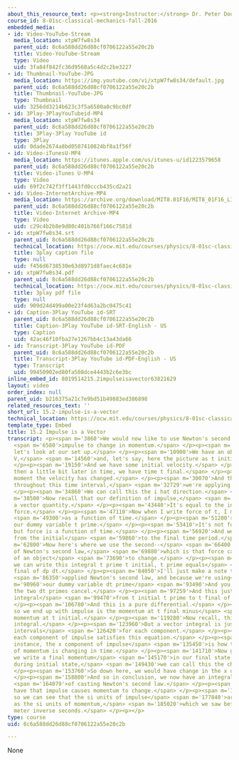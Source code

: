 ```yaml
---
about_this_resource_text: <p><strong>Instructor:</strong> Dr. Peter Dourmashkin</p>
course_id: 8-01sc-classical-mechanics-fall-2016
embedded_media:
- id: Video-YouTube-Stream
  media_location: xtpW7fw8s34
  parent_uid: 8c6a588dd26d88cf0706122a55e20c2b
  title: Video-YouTube-Stream
  type: Video
  uid: 3fa84f842fc36d9568a5c4d2c2be3227
- id: Thumbnail-YouTube-JPG
  media_location: https://img.youtube.com/vi/xtpW7fw8s34/default.jpg
  parent_uid: 8c6a588dd26d88cf0706122a55e20c2b
  title: Thumbnail-YouTube-JPG
  type: Thumbnail
  uid: 3256dd3214b623c3f5a6580a0c9bc0df
- id: 3Play-3PlayYouTubeid-MP4
  media_location: xtpW7fw8s34
  parent_uid: 8c6a588dd26d88cf0706122a55e20c2b
  title: 3Play-3Play YouTube id
  type: 3Play
  uid: 0dade2674a8bd0507410824bf8a1f56f
- id: Video-iTunesU-MP4
  media_location: https://itunes.apple.com/us/itunes-u/id1223579658
  parent_uid: 8c6a588dd26d88cf0706122a55e20c2b
  title: Video-iTunes U-MP4
  type: Video
  uid: 69f2c742f3ff1443fd0cccb435cd2a21
- id: Video-InternetArchive-MP4
  media_location: https://archive.org/download/MIT8.01F16/MIT8_01F16_L15v02_360p.mp4
  parent_uid: 8c6a588dd26d88cf0706122a55e20c2b
  title: Video-Internet Archive-MP4
  type: Video
  uid: c29c4b2b8e9d80c401b766f166c7581d
- id: xtpW7fw8s34.srt
  parent_uid: 8c6a588dd26d88cf0706122a55e20c2b
  technical_location: https://ocw.mit.edu/courses/physics/8-01sc-classical-mechanics-fall-2016/week-5-momentum-and-impulse/15.2-impulse-is-a-vector/15.2-impulse-is-a-vector/xtpW7fw8s34.srt
  title: 3play caption file
  type: null
  uid: f456d6738530e63d8971d8faec4c681e
- id: xtpW7fw8s34.pdf
  parent_uid: 8c6a588dd26d88cf0706122a55e20c2b
  technical_location: https://ocw.mit.edu/courses/physics/8-01sc-classical-mechanics-fall-2016/week-5-momentum-and-impulse/15.2-impulse-is-a-vector/15.2-impulse-is-a-vector/xtpW7fw8s34.pdf
  title: 3play pdf file
  type: null
  uid: 909d24d499a00e23f4d63a2bc0475c41
- id: Caption-3Play YouTube id-SRT
  parent_uid: 8c6a588dd26d88cf0706122a55e20c2b
  title: Caption-3Play YouTube id-SRT-English - US
  type: Caption
  uid: 42ac46f10fba27e1267bb4c13a43da66
- id: Transcript-3Play YouTube id-PDF
  parent_uid: 8c6a588dd26d88cf0706122a55e20c2b
  title: Transcript-3Play YouTube id-PDF-English - US
  type: Transcript
  uid: 99450902ed80fa508dce4443b2c6e3bc
inline_embed_id: 8019514215.2impulseisavector63821629
layout: video
order_index: null
parent_uid: b216375a21c7e9bd51b49883ed386898
related_resources_text: ''
short_url: 15.2-impulse-is-a-vector
technical_location: https://ocw.mit.edu/courses/physics/8-01sc-classical-mechanics-fall-2016/week-5-momentum-and-impulse/15.2-impulse-is-a-vector/15.2-impulse-is-a-vector
template_type: Embed
title: 15.2 Impulse is a Vector
transcript: <p><span m='3860'>We would now like to use Newton's second law to relate</span>
  <span m='6580'>impulse to change in momentum.</span> </p><p><span m='8630'>So again,
  let's look at our set up.</span> </p><p><span m='10900'>We have an object m, a velocity
  V,</span> <span m='14560'>and, let's say, here the picture as t initial.</span>
  </p><p><span m='19150'>And we have some initial velocity.</span> </p><p><span m='21230'>And
  then a little bit later in time, we have time t final.</span> </p><p><span m='27700'>The
  moment the velocity has changed.</span> </p><p><span m='30070'>And that's because
  throughout this time interval,</span> <span m='32729'>we're applying an impulse.</span>
  </p><p><span m='34860'>We can call this the i hat direction.</span> </p><p><span
  m='38500'>Now recall that our definition of impulse,</span> <span m='41460'>it's
  a vector quantity.</span> </p><p><span m='43440'>It's equal to the integral of the
  force.</span> </p><p><span m='47110'>Now when I write force of t, I mean force</span>
  <span m='49300'>as a function of time.</span> </p><p><span m='51280'>And that's
  our dummy variable t prime.</span> </p><p><span m='53410'>It's not force times time,
  but force is a function of time.</span> </p><p><span m='56920'>And we're integrating
  from the initial</span> <span m='59860'>to the final time period.</span> </p><p><span
  m='62800'>Now here's where we use the second--</span> <span m='66400'>the version
  of Newton's second law,</span> <span m='69880'>which is that force causes the momentum
  of an object</span> <span m='73690'>to change.</span> </p><p><span m='75000'>So
  we can write this integral t prime t initial, t prime equals</span> <span m='80500'>t
  final of dp dt.</span> </p><p><span m='84050'>I'll just make a note that we've now</span>
  <span m='86350'>applied Newton's second law, and because we're using</span> <span
  m='90960'>our dummy variable dt prime</span> <span m='93490'>And you can see that
  the two dt primes cancel.</span> </p><p><span m='97259'>And this just becomes the
  integral</span> <span m='99470'>from t initial t prime to t final of dp.</span>
  </p><p><span m='106780'>And this is a pure differential.</span> </p><p><span m='108720'>And
  so we end up with impulse is the momentum at t final minus</span> <span m='115870'>the
  momentum at t initial.</span> </p><p><span m='119280'>Now recall, this is a vector
  integral.</span> </p><p><span m='123960'>But a vector integral is just three separate
  intervals</span> <span m='126420'>for each component.</span> </p><p><span m='127700'>So
  each component of impulse satisfies this equation.</span> </p><p><span m='132290'>For
  instance, the x component of impulse</span> <span m='135450'>is how the x component
  of momentum is changing in time.</span> </p><p><span m='141710'>Now generally, when
  we write a final momentum</span> <span m='145170'>in our final state minus the momentum
  during initial state,</span> <span m='149430'>we can call this the change in momentum.</span>
  </p><p><span m='153760'>So down here, we would have change in the x direction.</span>
  </p><p><span m='158800'>And so in conclusion, we now have an integral way</span>
  <span m='164079'>of casting Newton's second law.</span> </p><p><span m='168410'>We
  have that impulse causes momentum to change.</span> </p><p><span m='172260'>And
  so we can see that the si units of impulse</span> <span m='177840'>are the same
  as the si units of momentum,</span> <span m='185020'>which we saw before was kilogram
  meter inverse seconds.</span> </p><p></p>
type: course
uid: 8c6a588dd26d88cf0706122a55e20c2b

---
```

None